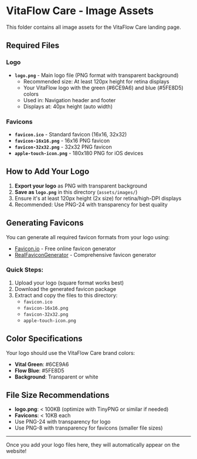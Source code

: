 # VitaFlow Care - Image Assets

This folder contains all image assets for the VitaFlow Care landing page.

## Required Files

### Logo
- **`logo.png`** - Main logo file (PNG format with transparent background)
  - Recommended size: At least 120px height for retina displays
  - Your VitaFlow logo with the green (#6CE9A6) and blue (#5FE8D5) colors
  - Used in: Navigation header and footer
  - Displays at: 40px height (auto width)

### Favicons
- **`favicon.ico`** - Standard favicon (16x16, 32x32)
- **`favicon-16x16.png`** - 16x16 PNG favicon
- **`favicon-32x32.png`** - 32x32 PNG favicon
- **`apple-touch-icon.png`** - 180x180 PNG for iOS devices

## How to Add Your Logo

1. **Export your logo** as PNG with transparent background
2. **Save as `logo.png`** in this directory (`assets/images/`)
3. Ensure it's at least 120px height (2x size) for retina/high-DPI displays
4. Recommended: Use PNG-24 with transparency for best quality

## Generating Favicons

You can generate all required favicon formats from your logo using:
- [Favicon.io](https://favicon.io/) - Free online favicon generator
- [RealFaviconGenerator](https://realfavicongenerator.net/) - Comprehensive favicon generator

### Quick Steps:
1. Upload your logo (square format works best)
2. Download the generated favicon package
3. Extract and copy the files to this directory:
   - `favicon.ico`
   - `favicon-16x16.png`
   - `favicon-32x32.png`
   - `apple-touch-icon.png`

## Color Specifications

Your logo should use the VitaFlow Care brand colors:
- **Vital Green**: #6CE9A6
- **Flow Blue**: #5FE8D5
- **Background**: Transparent or white

## File Size Recommendations

- **logo.png**: < 100KB (optimize with TinyPNG or similar if needed)
- **Favicons**: < 10KB each
- Use PNG-24 with transparency for logo
- Use PNG-8 with transparency for favicons (smaller file sizes)

---

Once you add your logo files here, they will automatically appear on the website!
